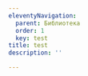 ```yaml
---
eleventyNavigation:
  parent: Библиотека
  order: 1
  key: test
title: test
description: ''

---
```

